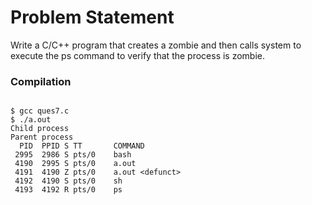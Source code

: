 Problem Statement
=================

Write a C/C++ program that creates a zombie and then calls system to execute the ps command to verify that the process is zombie.


### Compilation

```

$ gcc ques7.c
$ ./a.out 
Child process
Parent process
  PID  PPID S TT       COMMAND
 2995  2986 S pts/0    bash
 4190  2995 S pts/0    a.out
 4191  4190 Z pts/0    a.out <defunct>
 4192  4190 S pts/0    sh
 4193  4192 R pts/0    ps
```



